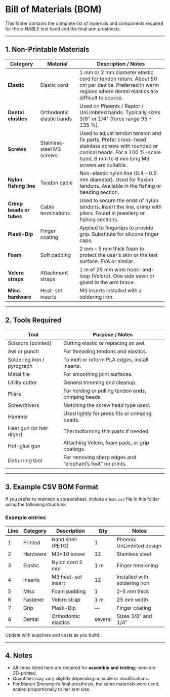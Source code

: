 # Bill of Materials (BOM)

This folder contains the complete list of materials and components required for the e-NABLE test hand and the final arm prosthesis.

---

## 1. Non-Printable Materials

| Category | Material | Description / Notes |
|-----------|-----------|---------------------|
| **Elastic** | Elastic cord | 1 mm or 2 mm diameter elastic cord for tendon return. About 50 cm per device. Preferred in warm regions where dental elastics are difficult to source. |
| **Dental elastics** | Orthodontic elastic bands | Used on Phoenix / Raptor / UnLimbited hands. Typically sizes 3/8" or 1/4" (force range 95 – 135 %). |
| **Screws** | Stainless-steel M3 screws | Used to adjust tendon tension and fix parts. Prefer cross-head stainless screws with rounded or conical heads. For a 100 %-scale hand, 6 mm to 8 mm long M3 screws are suitable. |
| **Nylon fishing line** | Tendon cable | Non-elastic nylon line (0.4 – 0.6 mm diameter). Used for flexion tendons. Available in the fishing or beading section. |
| **Crimp beads or tubes** | Cable terminations | Used to secure the ends of nylon tendons. Insert the line, crimp with pliers. Found in jewellery or fishing sections. |
| **Plasti-Dip** | Finger coating | Applied to fingertips to provide grip. Substitute for silicone finger caps. |
| **Foam** | Soft padding | 2 mm – 5 mm thick foam to protect the user’s skin or the test surface. EVA or similar. |
| **Velcro straps** | Attachment straps | 1 m of 25 mm wide hook-and-loop (Velcro). One side sewn or glued to the arm brace. |
| **Misc. hardware** | Heat-set inserts | M3 inserts installed with a soldering iron. |

---

## 2. Tools Required

| Tool | Purpose / Notes |
|------|-----------------|
| Scissors (pointed) | Cutting elastic or replacing an awl. |
| Awl or punch | For threading tendons and elastics. |
| Soldering iron / pyrograph | To melt or reform PLA edges, install inserts. |
| Metal file | For smoothing joint surfaces. |
| Utility cutter | General trimming and cleanup. |
| Pliers | For holding or pulling tendon ends, crimping beads. |
| Screwdrivers | Matching the screw head type used. |
| Hammer | Used lightly for press fits or crimping beads. |
| Heat gun (or hair dryer) | Thermoforming thin parts if needed. |
| Hot-glue gun | Attaching Velcro, foam pads, or grip coatings. |
| Deburring tool | For removing sharp edges and “elephant’s foot” on prints. |

---

## 3. Example CSV BOM Format

If you prefer to maintain a spreadsheet, include a `bom.csv` file in this folder using the following structure:

### Example entries
| Line | Category | Description | Qty | Notes |
|------|-----------|-------------|-----|-------|
| 1 | Printed | Hand shell (PETG) | 1 | Phoenix UnLimbited design |
| 2 | Hardware | M3×10 screw | 12 | Stainless steel |
| 3 | Elastic | Nylon cord 2 mm | 1 m | Finger tensioning |
| 4 | Inserts | M3 heat-set insert | 12 | Installed with soldering iron |
| 5 | Misc | Foam padding | 1 | 2–5 mm thick |
| 6 | Fastener | Velcro strap | 1 m | 25 mm width |
| 7 | Grip | Plasti-Dip | — | Finger coating |
| 8 | Dental | Orthodontic elastics | several | Sizes 3/8" and 1/4" |

Update with suppliers and costs as you build.

---

## 4. Notes
- All items listed here are required for **assembly and testing**; none are 3D-printed.
- Quantities may vary slightly depending on scale or modifications.
- For Manon Smesman’s final prosthesis, the same materials were used, scaled proportionally to her arm size.

